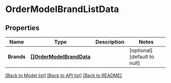 # OrderModelBrandListData

## Properties
Name | Type | Description | Notes
------------ | ------------- | ------------- | -------------
**Brands** | [**[]OrderModelBrandData**](OrderModelBrandData.md) |  | [optional] [default to null]

[[Back to Model list]](../README.md#documentation-for-models) [[Back to API list]](../README.md#documentation-for-api-endpoints) [[Back to README]](../README.md)

